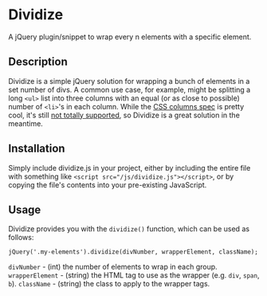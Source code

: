 # Dividize

A jQuery plugin/snippet to wrap every n elements with a specific element.

## Description
Dividize is a simple jQuery solution for wrapping a bunch of elements in a set number of divs. A common use case, for example, might be splitting a long `<ul>` list into three columns with an equal (or as close to possible) number of `<li>`'s in each column. While the [CSS columns spec](http://www.w3schools.com/cssref/css3_pr_columns.asp) is pretty cool, it's still [not totally supported](http://caniuse.com/#search=column), so Dividize is a great solution in the meantime.
 
## Installation
Simply include dividize.js in your project, either by including the entire file with something like `<script src="/js/dividize.js"></script>`, or by copying the file's contents into your pre-existing JavaScript.

## Usage
Dividize provides you with the `dividize()` function, which can be used as follows:
```
jQuery('.my-elements').dividize(divNumber, wrapperElement, className);
```

`divNumber` - (int) the number of elements to wrap in each group.
`wrapperElement` - (string) the HTML tag to use as the wrapper (e.g. `div`, `span`, `b`).
`className` - (string) the class to apply to the wrapper tags.
